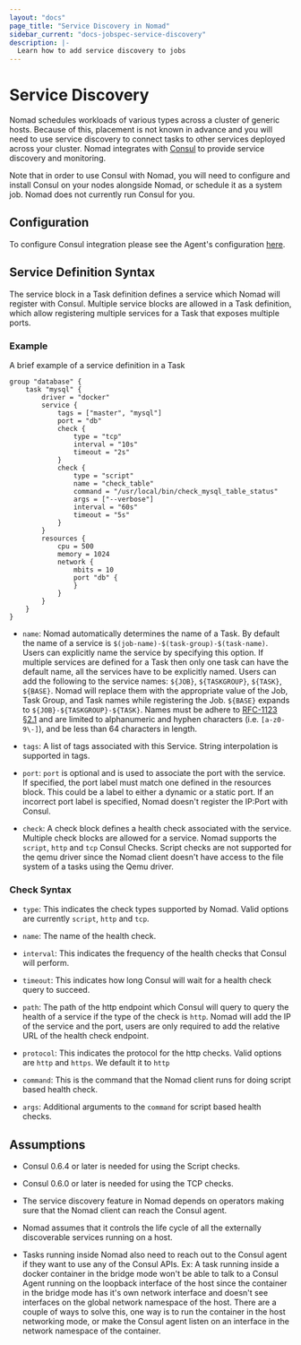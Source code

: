 ```yaml
---
layout: "docs"
page_title: "Service Discovery in Nomad"
sidebar_current: "docs-jobspec-service-discovery"
description: |-
  Learn how to add service discovery to jobs
---
```


# Service Discovery

Nomad schedules workloads of various types across a cluster of generic hosts.
Because of this, placement is not known in advance and you will need to use
service discovery to connect tasks to other services deployed across your
cluster. Nomad integrates with [Consul](https://www.consul.io) to provide service
discovery and monitoring.

Note that in order to use Consul with Nomad, you will need to configure and
install Consul on your nodes alongside Nomad, or schedule it as a system job.
Nomad does not currently run Consul for you.

## Configuration

To configure Consul integration please see the Agent's configuration
[here](/docs/agent/config.html#consul_options).

## Service Definition Syntax

The service block in a Task definition defines a service which Nomad will
register with Consul. Multiple service blocks are allowed in a Task definition,
which allow registering multiple services for a Task that exposes multiple
ports.

### Example

A brief example of a service definition in a Task

```
group "database" {
    task "mysql" {
        driver = "docker"
        service {
            tags = ["master", "mysql"]
            port = "db"
            check {
                type = "tcp"
                interval = "10s"
                timeout = "2s"
            }
            check {
                type = "script"
                name = "check_table"
                command = "/usr/local/bin/check_mysql_table_status"
                args = ["--verbose"]
                interval = "60s"
                timeout = "5s"
            }
        }
        resources {
            cpu = 500
            memory = 1024
            network {
                mbits = 10
                port "db" {
                }
            }
        }
    }
}
```

* `name`: Nomad automatically determines the name of a Task. By default the
  name of a service is `$(job-name)-$(task-group)-$(task-name)`. Users can
  explicitly name the service by specifying this option. If multiple services
  are defined for a Task then only one task can have the default name, all
  the services have to be explicitly named.  Users can add the following to
  the service names: `${JOB}`, `${TASKGROUP}`, `${TASK}`, `${BASE}`.  Nomad
  will replace them with the appropriate value of the Job, Task Group, and
  Task names while registering the Job. `${BASE}` expands to
  `${JOB}-${TASKGROUP}-${TASK}`.  Names must be adhere to
  [RFC-1123 §2.1](https://tools.ietf.org/html/rfc1123#section-2) and are
  limited to alphanumeric and hyphen characters (i.e. `[a-z0-9\-]`), and be
  less than 64 characters in length.

* `tags`: A list of tags associated with this Service. String interpolation is
  supported in tags.

* `port`: `port` is optional and is used to associate the port with the service.
  If specified, the port label must match one defined in the resources block.
  This could be a label to either a dynamic or a static port. If an incorrect
  port label is specified, Nomad doesn't register the IP:Port with Consul.

* `check`: A check block defines a health check associated with the service.
  Multiple check blocks are allowed for a service. Nomad supports the `script`,
  `http` and `tcp` Consul Checks. Script checks are not supported for the qemu
  driver since the Nomad client doesn't have access to the file system of a
  tasks using the Qemu driver.

### Check Syntax

* `type`: This indicates the check types supported by Nomad. Valid options are
  currently `script`, `http` and `tcp`.

* `name`: The name of the health check.

* `interval`: This indicates the frequency of the health checks that Consul will
  perform.

* `timeout`: This indicates how long Consul will wait for a health check query
  to succeed.

* `path`: The path of the http endpoint which Consul will query to query the
  health of a service if the type of the check is `http`. Nomad will add the IP
  of the service and the port, users are only required to add the relative URL
  of the health check endpoint.

* `protocol`: This indicates the protocol for the http checks. Valid options
  are `http` and `https`. We default it to `http`

* `command`: This is the command that the Nomad client runs for doing script based
  health check.

* `args`: Additional arguments to the `command` for script based health checks.

## Assumptions

* Consul 0.6.4 or later is needed for using the Script checks.

* Consul 0.6.0 or later is needed for using the TCP checks.

* The service discovery feature in Nomad depends on operators making sure that
  the Nomad client can reach the Consul agent.

* Nomad assumes that it controls the life cycle of all the externally
  discoverable services running on a host.

* Tasks running inside Nomad also need to reach out to the Consul agent if
  they want to use any of the Consul APIs. Ex: A task running inside a docker
  container in the bridge mode won't be able to talk to a Consul Agent running
  on the loopback interface of the host since the container in the bridge mode
  has it's own network interface and doesn't see interfaces on the global
  network namespace of the host. There are a couple of ways to solve this, one
  way is to run the container in the host networking mode, or make the Consul
  agent listen on an interface in the network namespace of the container.
